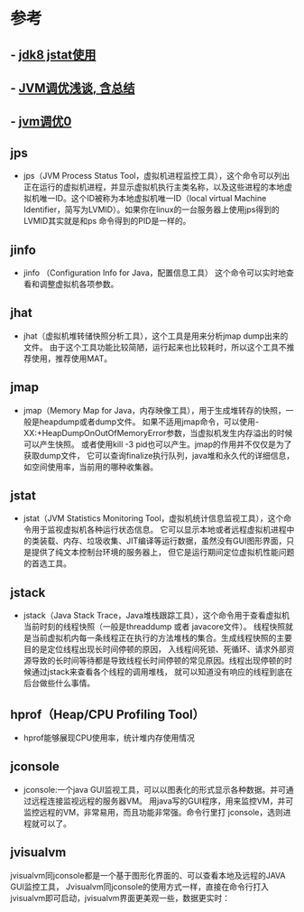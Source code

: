 # 参考
## - [jdk8 jstat使用](https://blog.csdn.net/maosijunzi/article/details/46049117)
## - [JVM调优浅谈, 含总结](https://www.cnblogs.com/xingzc/p/5756119.html)
## - [jvm调优0](https://www.cnblogs.com/csniper/p/5592593.html)

## jps
- jps（JVM Process Status Tool，虚拟机进程监控工具），这个命令可以列出正在运行的虚拟机进程，并显示虚拟机执行主类名称，以及这些进程的本地虚拟机唯一ID。这个ID被称为本地虚拟机唯一ID（local virtual Machine Identifier，简写为LVMID）。如果你在linux的一台服务器上使用jps得到的LVMID其实就是和ps 命令得到的PID是一样的。

## jinfo
- jinfo （Configuration Info for Java，配置信息工具）
这个命令可以实时地查看和调整虚拟机各项参数。

## jhat
- jhat（虚拟机堆转储快照分析工具），这个工具是用来分析jmap dump出来的文件。
由于这个工具功能比较简陋，运行起来也比较耗时，所以这个工具不推荐使用，推荐使用MAT。

## jmap
- jmap（Memory Map for Java，内存映像工具），用于生成堆转存的快照，一般是heapdump或者dump文件。
如果不适用jmap命令，可以使用-XX:+HeapDumpOnOutOfMemoryError参数，当虚拟机发生内存溢出的时候可以产生快照。
或者使用kill -3 pid也可以产生。jmap的作用并不仅仅是为了获取dump文件，
它可以查询finalize执行队列，java堆和永久代的详细信息，如空间使用率，当前用的哪种收集器。

## jstat
- jstat（JVM Statistics Monitoring Tool，虚拟机统计信息监视工具），这个命令用于监视虚拟机各种运行状态信息。
它可以显示本地或者远程虚拟机进程中的类装载、内存、垃圾收集、JIT编译等运行数据，虽然没有GUI图形界面，只是提供了纯文本控制台环境的服务器上，
但它是运行期间定位虚拟机性能问题的首选工具。

## jstack
- jstack（Java Stack Trace，Java堆栈跟踪工具），这个命令用于查看虚拟机当前时刻的线程快照（一般是threaddump 或者 javacore文件）。
线程快照就是当前虚拟机内每一条线程正在执行的方法堆栈的集合。生成线程快照的主要目的是定位线程出现长时间停顿的原因，
入线程间死锁、死循环、请求外部资源导致的长时间等待都是导致线程长时间停顿的常见原因。线程出现停顿的时候通过jstack来查看各个线程的调用堆栈，
就可以知道没有响应的线程到底在后台做些什么事情。

## hprof（Heap/CPU Profiling Tool）
- hprof能够展现CPU使用率，统计堆内存使用情况

## jconsole
- jconsole:一个java GUI监视工具，可以以图表化的形式显示各种数据。并可通过远程连接监视远程的服务器VM。
用java写的GUI程序，用来监控VM，并可监控远程的VM，非常易用，而且功能非常强。命令行里打 jconsole，选则进程就可以了。

## jvisualvm
jvisualvm同jconsole都是一个基于图形化界面的、可以查看本地及远程的JAVA GUI监控工具，
Jvisualvm同jconsole的使用方式一样，直接在命令行打入jvisualvm即可启动，jvisualvm界面更美观一些，数据更实时：

